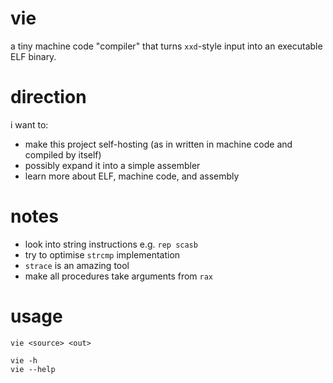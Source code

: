 # vie
a tiny machine code "compiler" that turns `xxd`-style input into an executable ELF binary.

# direction
i want to:
- make this project self-hosting (as in written in machine code and compiled by itself)
- possibly expand it into a simple assembler
- learn more about ELF, machine code, and assembly

# notes
- look into string instructions e.g. `rep scasb`
- try to optimise `strcmp` implementation
- `strace` is an amazing tool
- make all procedures take arguments from `rax`

# usage
```
vie <source> <out>

vie -h
vie --help
```
